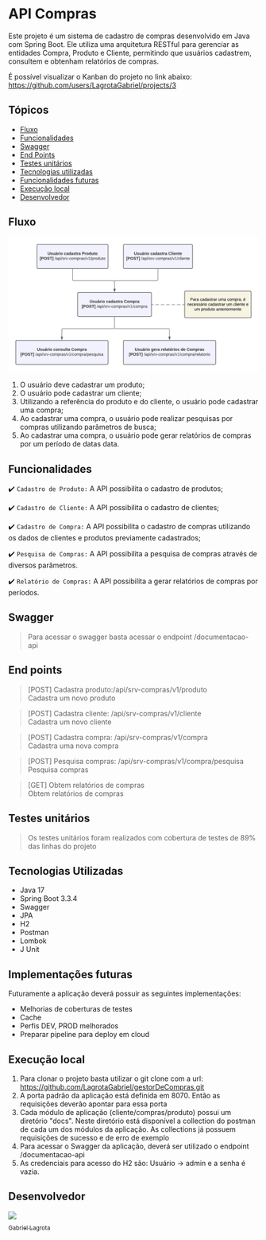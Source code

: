 # API Compras

Este projeto é um sistema de cadastro de compras desenvolvido em Java com Spring Boot. Ele utiliza uma arquitetura
RESTful para gerenciar as entidades Compra, Produto e Cliente, permitindo que usuários cadastrem, consultem e obtenham
relatórios de compras.

É possível visualizar o Kanban do projeto no link abaixo:
https://github.com/users/LagrotaGabriel/projects/3

## Tópicos

- [Fluxo](#fluxo)
- [Funcionalidades](#funcionalidades)
- [Swagger](#swagger)
- [End Points](#end-points)
- [Testes unitários](#testes-unitários)
- [Tecnologias utilizadas](#tecnologias-utilizadas)
- [Funcionalidades futuras](#Implementações-futuras) 
- [Execução local](#Execução-local)
- [Desenvolvedor](#desenvolvedor)

## Fluxo

![](fluxo-aplicacao.png)

1. O usuário deve cadastrar um produto;
2. O usuário pode cadastrar um cliente;
3. Utilizando a referência do produto e do cliente, o usuário pode cadastrar uma compra;
4. Ao cadastrar uma compra, o usuário pode realizar pesquisas por compras utilizando parâmetros de busca;
5. Ao cadastrar uma compra, o usuário pode gerar relatórios de compras por um período de datas data.

## Funcionalidades

:heavy_check_mark: `Cadastro de Produto:` A API possibilita o cadastro de produtos;

:heavy_check_mark: `Cadastro de Cliente:` A API possibilita o cadastro de clientes;

:heavy_check_mark: `Cadastro de Compra:` A API possibilita o cadastro de compras utilizando os dados de clientes e
produtos previamente cadastrados;

:heavy_check_mark: `Pesquisa de Compras:` A API possibilita a pesquisa de compras através de diversos parâmetros.

:heavy_check_mark: `Relatório de Compras:` A API possibilita a gerar relatórios de compras por períodos.

## Swagger

> Para acessar o swagger basta acessar o endpoint /documentacao-api

## End points

> [POST] Cadastra produto:/api/srv-compras/v1/produto<br>
> Cadastra um novo produto

> [POST] Cadastra cliente: /api/srv-compras/v1/cliente<br>
> Cadastra um novo cliente

> [POST] Cadastra compra: /api/srv-compras/v1/compra<br>
> Cadastra uma nova compra

> [POST] Pesquisa compras: /api/srv-compras/v1/compra/pesquisa<br>
> Pesquisa compras

> [GET] Obtem relatórios de compras<br>
> Obtem relatórios de compras

## Testes unitários

> Os testes unitários foram realizados com cobertura de testes de 89% das linhas do projeto

## Tecnologias Utilizadas

- Java 17
- Spring Boot 3.3.4
- Swagger
- JPA
- H2
- Postman
- Lombok
- J Unit

## Implementações futuras

Futuramente a aplicação deverá possuir as seguintes implementações:
- Melhorias de coberturas de testes
- Cache
- Perfis DEV, PROD melhorados
- Preparar pipeline para deploy em cloud

## Execução local

1. Para clonar o projeto basta utilizar o git clone com a url:<br>https://github.com/LagrotaGabriel/gestorDeCompras.git
2. A porta padrão da aplicação está definida em 8070. Então as requisições deverão apontar para essa porta
3. Cada módulo de aplicação (cliente/compras/produto) possui um diretório "docs". Neste diretório está disponível a 
collection do postman de cada um dos módulos da aplicação. As collections já possuem requisições de sucesso e de erro 
de exemplo
4. Para acessar o Swagger da aplicação, deverá ser utilizado o endpoint /documentacao-api
5. As credenciais para acesso do H2 são: Usuário -> admin e a senha é vazia.

## Desenvolvedor

[<img src="https://avatars.githubusercontent.com/u/95034068?s=400&u=e6564e30a8bb550bd02aac95951f4e0dff78fc48&v=4" width=115><br><sub>Gabriel Lagrota</sub>](https://github.com/LagrotaGabriel)
